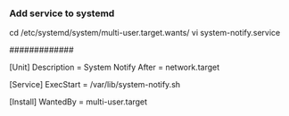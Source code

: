 ### Add service to systemd
cd /etc/systemd/system/multi-user.target.wants/
vi system-notify.service

#############

[Unit]
Description = System Notify
After = network.target

[Service]
ExecStart = /var/lib/system-notify.sh

[Install]
WantedBy = multi-user.target
